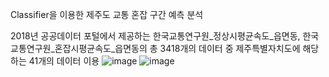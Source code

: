 Classifier을 이용한 제주도 교통 혼잡 구간 예측 분석

2018년 공공데이터 포털에서 제공하는 한국교통연구원_정상시평균속도_읍면동, 한국교통연구원_혼잡시평균속도_읍면동의 총 3418개의 데이터 중 제주특별자치도에 해당하는 41개의 데이터 이용
![image](https://github.com/aeyena/Jeju-Island-traffic-volume/assets/121078071/074e2676-e8e8-45d5-9125-3430337f250d)
![image](https://github.com/aeyena/Jeju-Island-traffic-volume/assets/121078071/0ddceee6-db56-4442-b864-6a4523e1b737)
